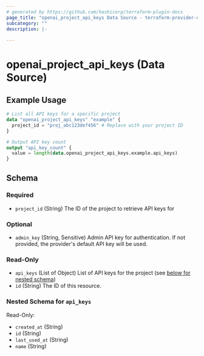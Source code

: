 ```yaml
---
# generated by https://github.com/hashicorp/terraform-plugin-docs
page_title: "openai_project_api_keys Data Source - terraform-provider-openai"
subcategory: ""
description: |-
  
---
```


# openai_project_api_keys (Data Source)



## Example Usage

```terraform
# List all API keys for a specific project
data "openai_project_api_keys" "example" {
  project_id = "proj_abc123def456" # Replace with your project ID
}

# Output API key count
output "api_key_count" {
  value = length(data.openai_project_api_keys.example.api_keys)
}
```

<!-- schema generated by tfplugindocs -->
## Schema

### Required

- `project_id` (String) The ID of the project to retrieve API keys for

### Optional

- `admin_key` (String, Sensitive) Admin API key for authentication. If not provided, the provider's default API key will be used.

### Read-Only

- `api_keys` (List of Object) List of API keys for the project (see [below for nested schema](#nestedatt--api_keys))
- `id` (String) The ID of this resource.

<a id="nestedatt--api_keys"></a>
### Nested Schema for `api_keys`

Read-Only:

- `created_at` (String)
- `id` (String)
- `last_used_at` (String)
- `name` (String)

